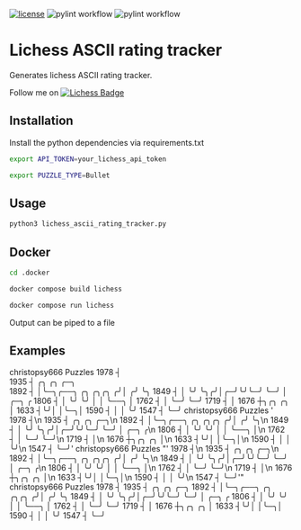 <!-- [![Coverage Status](https://coveralls.io/repos/github/kroitor/asciichart/badge.svg?branch=master)](https://coveralls.io/github/kroitor/asciichart?branch=master) -->
[![license](https://img.shields.io/github/license/kroitor/asciichart.svg)](https://github.com/kroitor/asciichart/blob/master/LICENSE.txt)
![pylint workflow](https://github.com/cschindlbeck/lichess-ascii-rating-tracker/actions/workflows/pylint.yml/badge.svg)
![pylint workflow](https://github.com/cschindlbeck/lichess-ascii-rating-tracker/actions/workflows/docker-image.yml/badge.svg)
# Lichess ASCII rating tracker

Generates lichess ASCII rating tracker.

Follow me on [![Lichess Badge](https://img.shields.io/static/v1?style=flat&message=Lichess&color=000000&logo=Lichess&logoColor=FFFFFF&label=)](https://lichess.org/@/christopsy666)

## Installation

Install the python dependencies via requirements.txt

```bash
export API_TOKEN=your_lichess_api_token
```

```bash
export PUZZLE_TYPE=Bullet
```

## Usage

```bash
python3 lichess_ascii_rating_tracker.py
```


## Docker

```bash
cd .docker

docker compose build lichess

docker compose run lichess
```

Output can be piped to a file

## Examples

christopsy666
Puzzles
    1978 ┤  
    1935 ┤        ╭╮                  ╭╮  ╭─╮  
    1892 ┤        │╰─╮╭──╮  ╭╮  ╭╮╭╮ ╭╯│ ╭╯ ╰╮
    1849 ┤        │  ╰╯  ╰╮╭╯│╭─╯╰╯╰─╯ ╰─╯   │ ╭─╮    ╭
    1806 ┤        │       ╰╯ ╰╯              │ │ ╰──╮ │
    1762 ┤        │                          ╰─╯    ╰─╯
    1719 ┤        │
    1676 ┼╮╭╮ ╭╮  │
    1633 ┤╰╯│ │╰─╮│
    1590 ┤  │ │  ╰╯
    1547 ┤  ╰─╯
christopsy666
Puzzles
'    1978 ┤\n    1935 ┤        ╭╮                  ╭╮  ╭─╮\n    1892 ┤        │╰─╮╭──╮  ╭╮  ╭╮╭╮ ╭╯│ ╭╯ ╰╮\n    1849 ┤        │  ╰╯  ╰╮╭╯│╭─╯╰╯╰─╯ ╰─╯   │ ╭─╮    ╭\n    1806 ┤        │       ╰╯ ╰╯              │ │ ╰──╮ │\n    1762 ┤        │                          ╰─╯    ╰─╯\n    1719 ┤        │\n    1676 ┼╮╭╮ ╭╮  │\n    1633 ┤╰╯│ │╰─╮│\n    1590 ┤  │ │  ╰╯\n    1547 ┤  ╰─╯'
christopsy666
Puzzles
"'    1978 ┤\\n    1935 ┤        ╭╮                  ╭╮  ╭─╮\\n    1892 ┤        │╰─╮╭──╮  ╭╮  ╭╮╭╮ ╭╯│ ╭╯ ╰╮\\n    1849 ┤        │  ╰╯  ╰╮╭╯│╭─╯╰╯╰─╯ ╰─╯   │ ╭─╮    ╭\\n    1806 ┤        │       ╰╯ ╰╯              │ │ ╰──╮ │\\n    1762 ┤        │                          ╰─╯    ╰─╯\\n    1719 ┤        │\\n    1676 ┼╮╭╮ ╭╮  │\\n    1633 ┤╰╯│ │╰─╮│\\n    1590 ┤  │ │  ╰╯\\n    1547 ┤  ╰─╯'"
christopsy666
Puzzles
    1978 ┤      1935 ┤        ╭╮                  ╭╮  ╭─╮      1892 ┤        │╰─╮╭──╮  ╭╮  ╭╮╭╮ ╭╯│ ╭╯ ╰╮      1849 ┤        │  ╰╯  ╰╮╭╯│╭─╯╰╯╰─╯ ╰─╯   │ ╭─╮    ╭      1806 ┤        │       ╰╯ ╰╯              │ │ ╰──╮ │      1762 ┤        │                          ╰─╯    ╰─╯      1719 ┤        │      1676 ┼╮╭╮ ╭╮  │      1633 ┤╰╯│ │╰─╮│      1590 ┤  │ │  ╰╯      1547 ┤  ╰─╯
